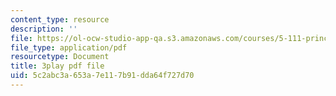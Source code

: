 ```yaml
---
content_type: resource
description: ''
file: https://ol-ocw-studio-app-qa.s3.amazonaws.com/courses/5-111-principles-of-chemical-science-fall-2008/5c2abc3a653a7e117b91dda64f727d70_MBz0swcfztQ.pdf
file_type: application/pdf
resourcetype: Document
title: 3play pdf file
uid: 5c2abc3a-653a-7e11-7b91-dda64f727d70
---
```

